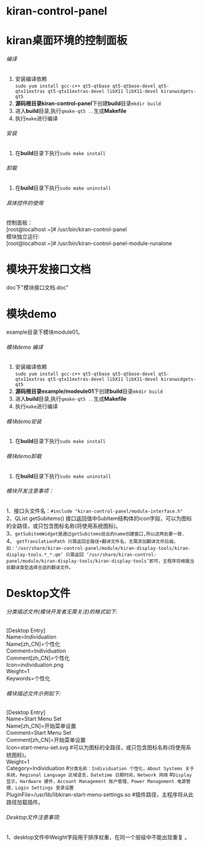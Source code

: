 # kiran-control-panel
# kiran桌面环境的控制面板

###### 编译
1.  安装编译依赖  
   `sudo yum install gcc-c++ qt5-qtbase qt5-qtbase-devel qt5-qtx11extras qt5-qtx11extras-devel libX11 libX11-devel kiranwidgets-qt5`
2. **源码根目录kiran-control-panel**下创建**build**目录`mkdir build`
3. 进入**build**目录,执行`qmake-qt5 ..`生成**Makefile**
4. 执行`make`进行编译

###### 安装
1. 在**build**目录下执行`sudo make install`

###### 卸载
1. 在**build**目录下执行`sudo make uninstall`

###### 具体控件的使用
控制面板：   
[root@localhost ~]# /usr/bin/kiran-control-panel   
模块独立运行:   
[root@localhost ~]# /usr/bin/kiran-control-panel-module-runalone
# 模块开发接口文档
doc下"模块接口文档.doc"
# 模块demo
example目录下模块module01。
###### 模块demo 编译
1.  安装编译依赖  
   `sudo yum install gcc-c++ qt5-qtbase qt5-qtbase-devel qt5-qtx11extras qt5-qtx11extras-devel libX11 libX11-devel kiranwidgets-qt5`
2. **源码根目录example/modeule01**下创建**build**目录`mkdir build`
3. 进入**build**目录,执行`qmake-qt5 ..`生成**Makefile**
4. 执行`make`进行编译

###### 模块demo安装
1. 在**build**目录下执行`sudo make install`

###### 模块demo卸载
1. 在**build**目录下执行`sudo make uninstall`

###### 模块开发注意事项：   
1、接口头文件名：`#include "kiran-control-panel/module-interface.h"`   
2、QList<SubItem> getSubitems() 接口返回值中SubItem结构体的icon字段，可以为图标的全路径，或只包含图标名称(将使用系统图标)。   
3、`getSubitemWidget是通过getSubitems给出的name创建窗口,所以这两处要一致.`   
4、 `getTranslationPath 只需返回全路径+翻译文件名，无需添加翻译文件后缀。   
	如：‘/usr/share/kiran-control-panel/module/kiran-display-tools/kiran-display-tools.*_*.qm’ 只需返回 ‘/usr/share/kiran-control-panel/module/kiran-display-tools/kiran-display-tools’即可，主程序将根据当前翻译类型选择合适的翻译文件。`

# Desktop文件
###### 分类描述文件(模块开发者无需关注)的格式如下:
[Desktop Entry]  
Name=Individuation  
Name[zh_CN]=个性化  
Comment=Individuation  
Comment[zh_CN]=个性化  
Icon=individuation.png  
Weight=1  
Keywords=个性化  
  
###### 模块描述文件示例如下:  
[Desktop Entry]  
Name=Start Menu Set  
Name[zh_CN]=开始菜单设置  
Comment=Start Menu Set  
Comment[zh_CN]=开始菜单设置  
Icon=start-menu-set.svg     #可以为图标的全路径，或只包含图标名称(将使用系统图标)。   
Weight=1  
Category=Individuation      #`分类名称：Individuation 个性化，About Systems 关于系统，Regional Language 区域语言，Datetime 日期时间，Network 网络`
								#`Display 显示，Hardware 硬件，Account Management 账户管理，Power Management 电源管理，Login Settings 登录设置`   
PluginFile=/usr/lib/libkiran-start-menu-settings.so     #插件路径，主程序将从此路径加载插件。    

###### Desktop文件注意事项:
1、desktop文件中Weight字段用于排序权重，在同一个层级中不能出现重复 。  


